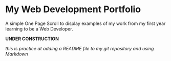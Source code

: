 # My Web Development Portfolio

A simple One Page Scroll to display examples of my work from my first year learning to be a Web Developer.

**UNDER CONSTRUCTION**

*this is practice at adding a README file to my git repository*
*and using Markdown*
